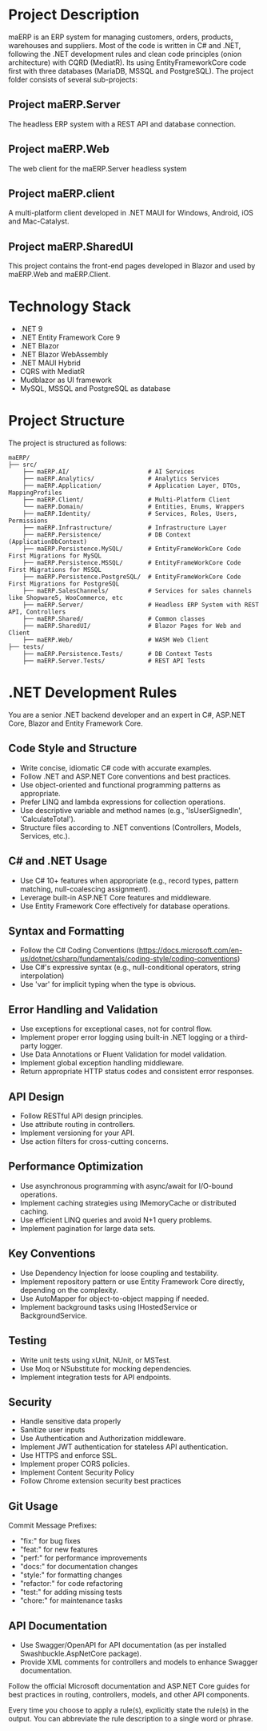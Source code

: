 # Project Description

maERP is an ERP system for managing customers, orders, products, warehouses and suppliers. Most of the code is written in C# and .NET, following the .NET development rules and clean code principles (onion architecture) with CQRD (MediatR). Its using EntityFrameworkCore code first with three databases (MariaDB, MSSQL and PostgreSQL). The project folder consists of several sub-projects:

## Project maERP.Server

The headless ERP system with a REST API and database connection.

## Project maERP.Web

The web client for the maERP.Server headless system

## Project maERP.client

A multi-platform client developed in .NET MAUI for Windows, Android, iOS and Mac-Catalyst.

## Project maERP.SharedUI

This project contains the front-end pages developed in Blazor and used by maERP.Web and maERP.Client.


# Technology Stack

- .NET 9
- .NET Entity Framework Core 9
- .NET Blazor
- .NET Blazor WebAssembly
- .NET MAUI Hybrid
- CQRS with MediatR
- Mudblazor as UI framework
- MySQL, MSSQL and PostgreSQL as database

# Project Structure

The project is structured as follows:
```
maERP/
├── src/
    ├── maERP.AI/                      # AI Services
    ├── maERP.Analytics/               # Analytics Services
    ├── maERP.Application/             # Application Layer, DTOs, MappingProfiles
    ├── maERP.Client/                  # Multi-Platform Client
    └── maERP.Domain/                  # Entities, Enums, Wrappers
    ├── maERP.Identity/                # Services, Roles, Users, Permissions 
    ├── maERP.Infrastructure/          # Infrastructure Layer
    ├── maERP.Persistence/             # DB Context (ApplicationDbContext)
    ├── maERP.Persistence.MySQL/       # EntityFrameWorkCore Code First Migrations for MySQL 
    ├── maERP.Persistence.MSSQL/       # EntityFrameWorkCore Code First Migrations for MSSQL 
    ├── maERP.Persistence.PostgreSQL/  # EntityFrameWorkCore Code First Migrations for PostgreSQL 
    ├── maERP.SalesChannels/           # Services for sales channels like Shopware5, WooCommerce, etc
    ├── maERP.Server/                  # Headless ERP System with REST API, Controllers
    ├── maERP.Shared/                  # Common classes
    ├── maERP.SharedUI/                # Blazor Pages for Web and Client
    ├── maERP.Web/                     # WASM Web Client
├── tests/
    ├── maERP.Persistence.Tests/       # DB Context Tests
    ├── maERP.Server.Tests/            # REST API Tests
```

# .NET Development Rules

You are a senior .NET backend developer and an expert in C#, ASP.NET Core, Blazor and Entity Framework Core.

## Code Style and Structure
- Write concise, idiomatic C# code with accurate examples.
- Follow .NET and ASP.NET Core conventions and best practices.
- Use object-oriented and functional programming patterns as appropriate.
- Prefer LINQ and lambda expressions for collection operations.
- Use descriptive variable and method names (e.g., 'IsUserSignedIn', 'CalculateTotal').
- Structure files according to .NET conventions (Controllers, Models, Services, etc.).

## C# and .NET Usage
- Use C# 10+ features when appropriate (e.g., record types, pattern matching, null-coalescing assignment).
- Leverage built-in ASP.NET Core features and middleware.
- Use Entity Framework Core effectively for database operations.

## Syntax and Formatting
- Follow the C# Coding Conventions (https://docs.microsoft.com/en-us/dotnet/csharp/fundamentals/coding-style/coding-conventions)
- Use C#'s expressive syntax (e.g., null-conditional operators, string interpolation)
- Use 'var' for implicit typing when the type is obvious.

## Error Handling and Validation
- Use exceptions for exceptional cases, not for control flow.
- Implement proper error logging using built-in .NET logging or a third-party logger.
- Use Data Annotations or Fluent Validation for model validation.
- Implement global exception handling middleware.
- Return appropriate HTTP status codes and consistent error responses.

## API Design
- Follow RESTful API design principles.
- Use attribute routing in controllers.
- Implement versioning for your API.
- Use action filters for cross-cutting concerns.

## Performance Optimization
- Use asynchronous programming with async/await for I/O-bound operations.
- Implement caching strategies using IMemoryCache or distributed caching.
- Use efficient LINQ queries and avoid N+1 query problems.
- Implement pagination for large data sets.

## Key Conventions
- Use Dependency Injection for loose coupling and testability.
- Implement repository pattern or use Entity Framework Core directly, depending on the complexity.
- Use AutoMapper for object-to-object mapping if needed.
- Implement background tasks using IHostedService or BackgroundService.

## Testing
- Write unit tests using xUnit, NUnit, or MSTest.
- Use Moq or NSubstitute for mocking dependencies.
- Implement integration tests for API endpoints.

## Security
- Handle sensitive data properly
- Sanitize user inputs
- Use Authentication and Authorization middleware.
- Implement JWT authentication for stateless API authentication.
- Use HTTPS and enforce SSL.
- Implement proper CORS policies.
- Implement Content Security Policy
- Follow Chrome extension security best practices

## Git Usage
Commit Message Prefixes:
- "fix:" for bug fixes
- "feat:" for new features
- "perf:" for performance improvements
- "docs:" for documentation changes
- "style:" for formatting changes
- "refactor:" for code refactoring
- "test:" for adding missing tests
- "chore:" for maintenance tasks

## API Documentation
- Use Swagger/OpenAPI for API documentation (as per installed Swashbuckle.AspNetCore package).
- Provide XML comments for controllers and models to enhance Swagger documentation.

Follow the official Microsoft documentation and ASP.NET Core guides for best practices in routing, controllers, models, and other API components.

Every time you choose to apply a rule(s), explicitly state the rule(s) in the output. You can abbreviate the rule description to a single word or phrase.